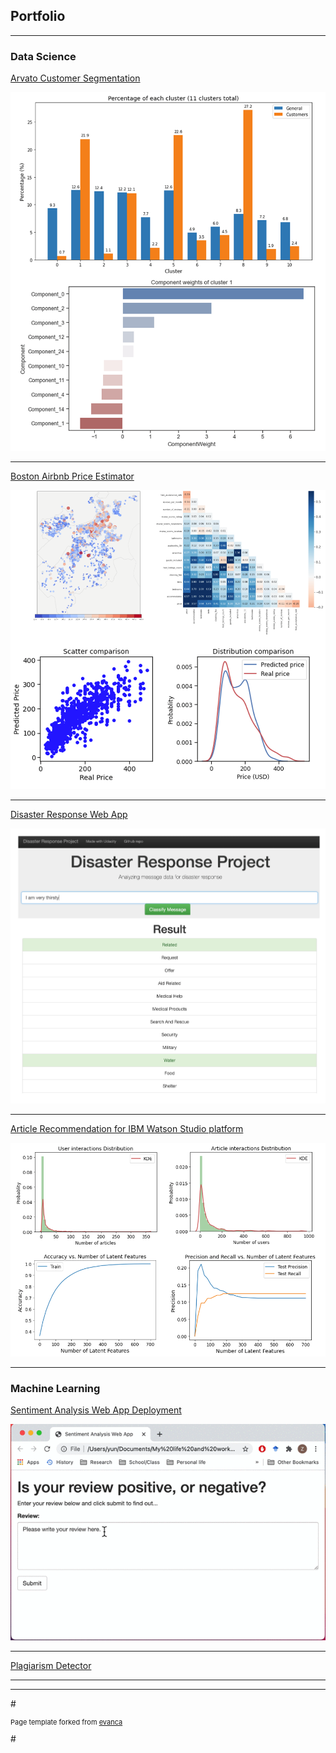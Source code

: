 ## Portfolio

---

### Data Science

[Arvato Customer Segmentation](https://zhaoyunma.medium.com/customer-segmentation-and-potential-customer-prediction-943760a4f6da)

<img src="DS_project/project_1.png?raw=true"/>

---
[Boston Airbnb Price Estimator](https://zhaoyunma.medium.com/boston-airbnb-listing-price-estimator-ea34e5370395)

<img src="DS_project/project_2.png?raw=true"/>

---
[Disaster Response Web App](https://github.com/SweetAdjPotato/disaster_response)

<img src="DS_project/project_3.png?raw=true"/>

---

[Article Recommendation for IBM Watson Studio platform](https://github.com/SweetAdjPotato/Recommendation_with_IBM)

<img src="DS_project/project_4.png?raw=true"/>

---

### Machine Learning

[Sentiment Analysis Web App Deployment](https://github.com/SweetAdjPotato/Sentiment-Analysis-WepApp-Deployment)

<img src="ML_project/web_app_demo.gif?raw=true"/>

---

[Plagiarism Detector](https://github.com/SweetAdjPotato/plagairism-detector)

---




---
#<p style="font-size:11px">Page template forked from <a href="https://github.com/evanca/quick-portfolio">evanca</a></p>
#<!-- Remove above link if you don't want to attibute -->
